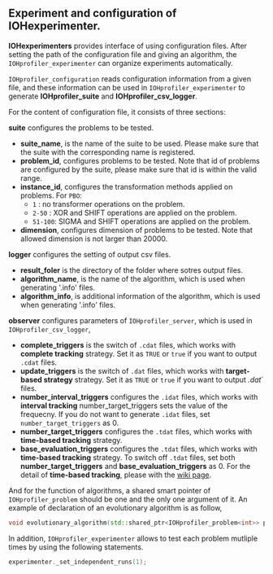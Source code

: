 ## Experiment and configuration of IOHexperimenter.

__IOHexperimenters__ provides interface of using configuration files. After setting the path of the configuration file and giving an algorithm, the `IOHprofiler_experimenter` can organize experiments automatically.

`IOHprofiler_configuration` reads configuration information from a given file, and these information can be used in `IOHprofiler_experimenter` to generate __IOHprofiler_suite__ and __IOHprofiler_csv_logger__.

For the content of configuration file, it consists of three sections:

__suite__ configures the problems to be tested.
* __suite_name__, is the name of the suite to be used. Please make sure that the suite with the corresponding name is registered.
* __problem_id__, configures problems to be tested. Note that id of problems are configured by the suite, please make sure that id is within the valid range.
* __instance_id__, configures the transformation methods applied on problems. 
	For `PBO`:
	* `1` : no transformer operations on the problem.
	* `2-50` :  XOR and SHIFT operations are applied on the problem.
	* `51-100`: SIGMA and SHIFT operations are applied on the problem.
* __dimension__, configures dimension of problems to be tested. Note that allowed dimension is not larger than 20000.

__logger__ configures the setting of output csv files.
* __result_foler__ is the directory of the folder where sotres output files.
* __algorithm_name__, is the name of the algorithm, which is used when generating '.info' files.
* __algorithm_info__, is additional information of the algorithm, which is used when generating '.info' files.

__observer__ configures parameters of `IOHprofiler_server`, which is used in `IOHprofiler_csv_logger`,
* __complete_triggers__ is the switch of `.cdat` files, which works with __complete tracking__ strategy. Set it as `TRUE` or `true` if you want to output `.cdat` files.
* __update_triggers__ is the switch of `.dat` files, which works with __target-based strategy__ strategy. Set it as `TRUE` or `true` if you want to output <i>.dat</i>` files.
* __number_interval_triggers__ configures the `.idat` files, which works with __interval tracking__  number_target_triggers sets the value of the frequecny. If you do not want to generate `.idat` files, set `number_target_triggers` as 0.
* __number_target_triggers__ configures the `.tdat` files, which works with __time-based tracking__ strategy.
* __base_evaluation_triggers__ configures the `.tdat` files, which works with __time-based tracking__ strategy. To switch off `.tdat` files, set both __number_target_triggers__ and __base_evaluation_triggers__ as 0. For the detail of __time-based tracking__, please with the [wiki page](https://iohprofiler.github.io/IOHexperimenter/Loggers/Observer/).

And for the function of algorithms, a shared smart pointer of `IOHprofiler_problem` should be one and the only one argument of it. An example of declaration of an evolutionary algorithm is as follow,
```cpp
void evolutionary_algorithm(std::shared_ptr<IOHprofiler_problem<int>> problem)
```

In addition, `IOHprofiler_experimenter` allows to test each problem mutliple times by using the following statements.
```cpp
experimenter._set_independent_runs(1);
```